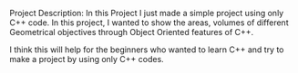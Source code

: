 Project Description:
In this Project I just made a simple project using only C++ code. In this project, I wanted to show the areas, volumes of different Geometrical objectives through Object Oriented features of C++. 

I think this will help for the beginners who wanted to learn C++ and try to make a project by using only C++ codes. 
